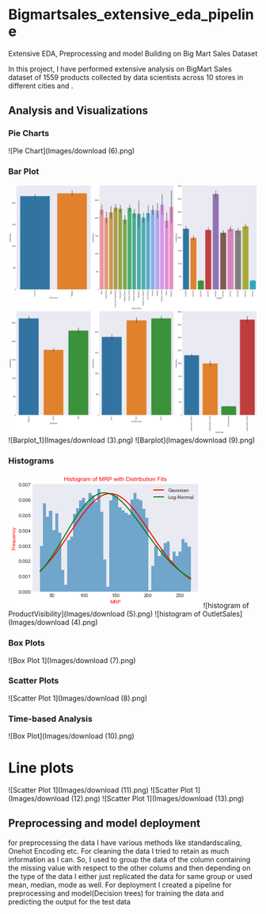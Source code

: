 # Bigmartsales_extensive_eda_pipeline
Extensive EDA, Preprocessing and model Building on Big Mart Sales Dataset

In this project, I have performed extensive analysis on BigMart Sales dataset of 1559 products collected by data scientists across 10 stores in different cities and .


## Analysis and Visualizations
### Pie Charts
![Pie Chart](Images/download (6).png)

### Bar Plot
![plot](https://github.com/UTPAL14641/Bigmartsales_extensive_eda_pipeline/blob/main/Images/download%20(1).png)
![Barplot_1](Images/download (3).png)
![Barplot](Images/download (9).png)
### Histograms
![Histogram of MRP](Images/download.png) 
![histogram of ProductVisibility](Images/download (5).png)
![histogram of OutletSales](Images/download (4).png)

### Box Plots

![Box Plot 1](Images/download (7).png)

### Scatter Plots

![Scatter Plot 1](Images/download (8).png)
### Time-based Analysis

![Box Plot](Images/download (10).png)

# Line plots
![Scatter Plot 1](Images/download (11).png)
![Scatter Plot 1](Images/download (12).png)
![Scatter Plot 1](Images/download (13).png)

## Preprocessing and model deployment
for preprocessing the data I have various methods like standardscaling, Onehot Encoding etc. For cleaning the data I tried to retain as much information as I can. So, I used to group the data of the column containing the missing value with respect to the other colums and then depending on the type of the data I either just replicated the data for same group or used mean, median, mode  as well. For deployment I created a pipeline for preprocessing and model(Decision trees) for training the data and predicting the output for the test data
 
